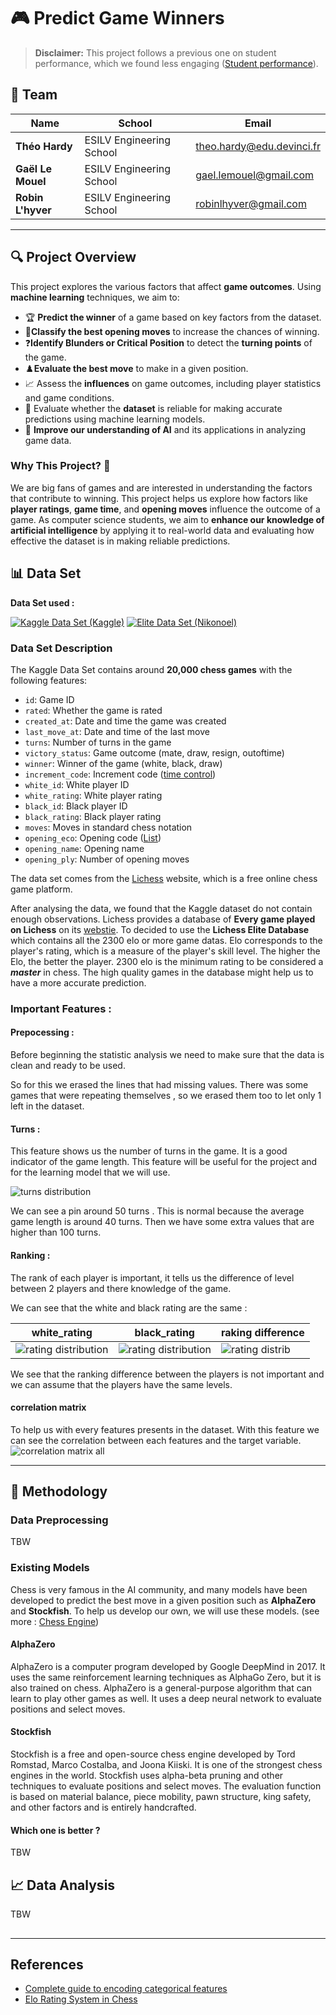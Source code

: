 # 🎮 Predict Game Winners
> **Disclaimer:** This project follows a previous one on student performance, which we found less engaging ([Student performance](Data%20Analysis)).

## 👥 Team

| Name             | School                   | Email                        |
|------------------|--------------------------|------------------------------|
| **Théo Hardy**    | ESILV Engineering School | theo.hardy@edu.devinci.fr     |
| **Gaël Le Mouel** | ESILV Engineering School | gael.lemouel@gmail.com        |
| **Robin L'hyver** | ESILV Engineering School | robinlhyver@gmail.com         |

---

## 🔍 Project Overview

This project explores the various factors that affect **game outcomes**. Using **machine learning** techniques, we aim to:

- 🏆 **Predict the winner** of a game based on key factors from the dataset.
- 🏅**Classify the best opening moves** to increase the chances of winning.
- ❓**Identify Blunders or Critical Position** to detect the **turning points** of the game.
- ♟️**Evaluate the best move** to make in a given position.
- 📈 Assess the **influences** on game outcomes, including player statistics and game conditions.
- 🤖 Evaluate whether the **dataset** is reliable for making accurate predictions using machine learning models.
- 🚀 **Improve our understanding of AI** and its applications in analyzing game data.

### Why This Project? 🎯

We are big fans of games and are interested in understanding the factors that contribute to winning. This project helps us explore how factors like **player ratings**, **game time**, and **opening moves** influence the outcome of a game.
As computer science students, we aim to **enhance our knowledge of artificial intelligence** by applying it to real-world data and evaluating how effective the dataset is in making reliable predictions.


## 📊 Data Set

**Data Set used :**

[![Kaggle Data Set (Kaggle)](https://img.shields.io/badge/Kaggle%20Data%20Set-Kaggle-blue?style=flat-square)](https://www.kaggle.com/datasets/datasnaek/chess/data)
[![Elite Data Set (Nikonoel)](https://img.shields.io/badge/Elile%20Data%20Set-Nikonoel-blue?style=flat-square)](https://database.nikonoel.fr/)

### Data Set Description

The Kaggle Data Set contains around **20,000 chess games** with the following features:
- `id`: Game ID
- `rated`: Whether the game is rated
- `created_at`: Date and time the game was created
- `last_move_at`: Date and time of the last move
- `turns`: Number of turns in the game
- `victory_status`: Game outcome (mate, draw, resign, outoftime)
- `winner`: Winner of the game (white, black, draw)
- `increment_code`: Increment code ([time control](https://www.chess.com/terms/chess-time-controls))
- `white_id`: White player ID
- `white_rating`: White player rating
- `black_id`: Black player ID
- `black_rating`: Black player rating
- `moves`: Moves in standard chess notation 
- `opening_eco`: Opening code ([List](https://www.365chess.com/eco.php))
- `opening_name`: Opening name
- `opening_ply`: Number of opening moves

The data set comes from the [Lichess](https://lichess.org/) website, which is a free online chess game platform.

After analysing the data, we found that the Kaggle dataset do not contain enough observations.
Lichess provides a database of **Every game played on Lichess** on its [webstie](https://database.lichess.org/).
To decided to use the **Lichess Elite Database** which contains all the 2300 elo or more game datas. 
Elo corresponds to the player's rating, which is a measure of the player's skill level. The higher the Elo, the better the player.
2300 elo is the minimum rating to be considered a ***master*** in chess. 
The high quality games in the database might help us to have a more accurate prediction.


### Important Features : 

#### Prepocessing :

Before beginning the statistic analysis we need to make sure that the data is clean and ready to be used.

So for this we erased the lines that had missing values. There was some games that were repeating themselves , so we erased them too to let only 1 left in the dataset.

#### Turns : 

This feature shows us the number of turns in the game. It is a good indicator of the game length. This feature will be useful for the project and for the learning model that we will use.

![turns distribution](images/turns_distribution.png)

We can see a pin around 50 turns . This is normal because the average game length is around 40 turns. Then we have some extra values that are higher than 100 turns. 


#### Ranking : 

The rank of each player is important, it tells us the difference of level between 2 players and there knowledge of the game.

We can see that the white and black rating are the same :

| white_rating | black_rating | raking difference |
|--------------|--------------|-------------------|
![rating distribution](images/white_rating.png)|![rating distribution](images/black_rating.png)|![rating distrib](images/rating_difference.png)

We see that the ranking difference between the players is not important and we can assume that the players have the same levels.


#### correlation matrix

To help us with every features presents in the dataset. With this feature we can see the correlation between each features and the target variable.
![correlation matrix all](images/correlation_all.png)


---



## 🔬 Methodology
### Data Preprocessing
TBW

### Existing Models

Chess is very famous in the AI community, and many models have been developed to predict the best move in a given position such as **AlphaZero** and **Stockfish**. To help us develop our own, we will use these models. (see more : [Chess Engine](Chess_Project/Chess%20Engine))

#### AlphaZero

AlphaZero is a computer program developed by Google DeepMind in 2017. It uses the same reinforcement learning techniques as AlphaGo Zero, but it is also trained on chess. AlphaZero is a general-purpose algorithm that can learn to play other games as well. It uses a deep neural network to evaluate positions and select moves.

#### Stockfish

Stockfish is a free and open-source chess engine developed by Tord Romstad, Marco Costalba, and Joona Kiiski. It is one of the strongest chess engines in the world. Stockfish uses alpha-beta pruning and other techniques to evaluate positions and select moves. The evaluation function is based on material balance, piece mobility, pawn structure, king safety, and other factors and is entirely handcrafted.

#### Which one is better ?

TBW

## 📈 Data Analysis
TBW

##

---

## References
- [Complete guide to encoding categorical features](https://kantschants.com/complete-guide-to-encoding-categorical-features)
- [Elo Rating System in Chess](https://www.chess.com/terms/elo-rating-chess)